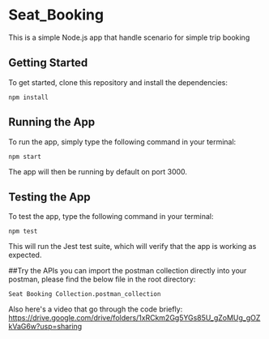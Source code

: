 # Seat_Booking

This is a simple Node.js app that handle scenario for simple trip booking

## Getting Started

To get started, clone this repository and install the dependencies:
```
npm install
```
## Running the App

To run the app, simply type the following command in your terminal:
```
npm start
```
The app will then be running by default on port 3000. 

## Testing the App
To test the app, type the following command in your terminal:
```
npm test
```
This will run the Jest test suite, which will verify that the app is working as expected.

##Try the APIs
you can import the postman collection directly into your postman, please find the below file in the root directory:
```
Seat Booking Collection.postman_collection
```


Also here's a video that go through the code briefly:
https://drive.google.com/drive/folders/1xRCkm2Gg5YGs85U_gZoMUg_gOZkVaG6w?usp=sharing
